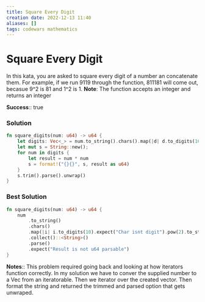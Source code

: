 ```yaml
---
title: Square Every Digit
creation date: 2022-12-13 11:40
aliases: []
tags: codewars mathematics
---
```

# Square Every Digit
In this kata, you are asked to square every digit of a number an concatenate them.
For example, if we run 9119 through the function, 811181 will come out, becasue 9^2 is 81 and 1^2 is 1.
**Note**: The function accepts an integer and returns an integer

**Success**:: true


### Solution
```Rust 
fn square_digits(num: u64) -> u64 {
	let digits: Vec<_> = num.to_string().chars().map(|d| d.to_digits(10).unwrap()).collect()
	let mut s = String::new();
	for num in digits {
		let result = num * num
	    s = format!("{}{}", s, result as u64)
	}
	s.trim().parse().unwrap()
}
```

### Best Solution 
```Rust 
fn square_digits(num: u64) -> u64 {
	num
		.to_string()
		.chars()
		.map(|i| i.to_digits(10).expect("Char isnt digit").pow(2).to_string())
		.collect()::<String>()
		.parse()
		.expect("Result is not u64 parsable")
}
```

**Notes**:: This problem required going back and looking at how iterators function correctly. In my solution we have to conver the supplied number to a Vec from an iteratorable. Then we iterator over the created vector. Then format the string and returned the trimmed and parsed option that gets unwraped. 